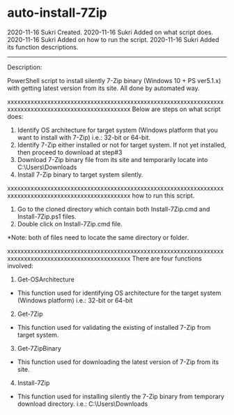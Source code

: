 # auto-install-7Zip
2020-11-16 Sukri Created.
2020-11-16 Sukri Added on what script does.
2020-11-16 Sukri Added on how to run the script.
2020-11-16 Sukri Added its function descriptions.

------------------------------------------------------------------------------------------------------

Description:

PowerShell script to install silently 7-Zip binary (Windows 10 + PS ver5.1.x) with getting latest version from its site. All done by automated way.

xxxxxxxxxxxxxxxxxxxxxxxxxxxxxxxxxxxxxxxxxxxxxxxxxxxxxxxxxxxxxxxxxxxxxxxxxxxxxxxxxxxxxxxxxxxxxxxxxxxxxx
Below are steps on what script does:

1. Identify OS architecture for target system (Windows platform that you want to install with 7-Zip) i.e.: 32-bit or 64-bit.
2. Identify 7-Zip either installed or not for target system. If not yet installed, then proceed to download at step#3
3. Download 7-Zip binary file from its site and temporarily locate into C:\Users<userprofile>\Downloads
4. Install 7-Zip binary to target system silently.
  
xxxxxxxxxxxxxxxxxxxxxxxxxxxxxxxxxxxxxxxxxxxxxxxxxxxxxxxxxxxxxxxxxxxxxxxxxxxxxxxxxxxxxxxxxxxxxxxxxxxxxx
how to run this script.

1. Go to the cloned directory which contain both Install-7Zip.cmd and Install-7Zip.ps1 files.
2. Double click on Install-7Zip.cmd file.

*Note: both of files need to locate the same directory or folder.

xxxxxxxxxxxxxxxxxxxxxxxxxxxxxxxxxxxxxxxxxxxxxxxxxxxxxxxxxxxxxxxxxxxxxxxxxxxxxxxxxxxxxxxxxxxxxxxxxxxxxx
There are four functions involved:

1. Get-OSArchitecture
- This function used for identifying OS architecture for the target system (Windows platform) i.e.: 32-bit or 64-bit

2. Get-7Zip
- This function used for validating the existing of installed 7-Zip from target system.

3. Get-7ZipBinary
- This function used for downloading the latest version of 7-Zip from its site.

4. Install-7Zip
- This function used for installing silently the 7-Zip binary from temporary download directory. i.e.: C:\Users<UserProfile>\Downloads
